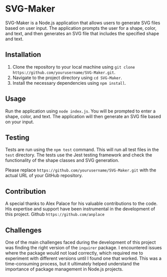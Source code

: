 # SVG-Maker

SVG-Maker is a Node.js application that allows users to generate SVG files based on user input. The application prompts the user for a shape, color, and text, and then generates an SVG file that includes the specified shape and text.

## Installation

1. Clone the repository to your local machine using `git clone https://github.com/yourusername/SVG-Maker.git`.
2. Navigate to the project directory using `cd SVG-Maker`.
3. Install the necessary dependencies using `npm install`.

## Usage

Run the application using `node index.js`. You will be prompted to enter a shape, color, and text. The application will then generate an SVG file based on your input.

## Testing

Tests are run using the `npm test` command. This will run all test files in the `test` directory. The tests use the Jest testing framework and check the functionality of the shape classes and SVG generation.

Please replace `https://github.com/yourusername/SVG-Maker.git` with the actual URL of your GitHub repository.

## Contribution

A special thanks to Alex Palace for his valuable contributions to the code. His expertise and support have been instrumental in the development of this project.
Github `https://github.com/anplace`

## Challenges

One of the main challenges faced during the development of this project was finding the right version of the `inquirer` package. I encountered issues where the package would not load correctly, which required me to experiment with different versions until I found one that worked. This was a time-consuming process, but it ultimately helped understand the importance of package management in Node.js projects.

